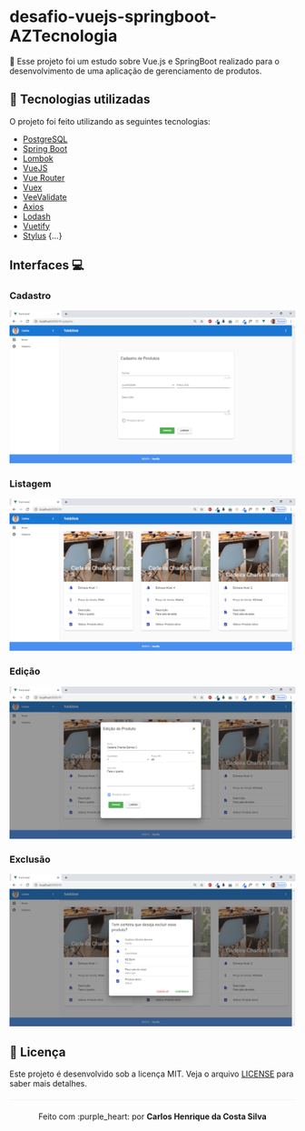 # desafio-vuejs-springboot-AZTecnologia
:wrench: Esse projeto foi um estudo sobre Vue.js e SpringBoot realizado para o desenvolvimento de uma aplicação de gerenciamento de produtos.

## :rocket: Tecnologias utilizadas

O projeto foi feito utilizando as seguintes tecnologias:

- [PostgreSQL](https://www.postgresql.org/)
- [Spring Boot](https://spring.io/)
- [Lombok](https://projectlombok.org/)
- [VueJS](https://vuejs.org/)
- [Vue Router](https://router.vuejs.org/)
- [Vuex](https://vuex.vuejs.org/)
- [VeeValidate](https://logaretm.github.io/vee-validate/)
- [Axios](https://github.com/axios/axios)
- [Lodash](https://lodash.com/)
- [Vuetify](https://vuetifyjs.com/en/)
- [Stylus](https://stylus-lang.com/)
{...}

## Interfaces 💻

### Cadastro
<p align="center">
    <img src="/mvp-app/public/img/register-product.png">
</p>

### Listagem
<p align="center">
    <img src="/mvp-app/public/img/list-products.png">
</p>

### Edição
<p align="center">
    <img src="/mvp-app/public/img/edit-product.png">
</p>

### Exclusão
<p align="center">
    <img src="/mvp-app/public/img/delete-product.png">
</p>

## :page_facing_up: Licença 
Este projeto é desenvolvido sob a licença MIT. Veja o arquivo [LICENSE](LICENSE.md) para saber mais detalhes.

<p align="center" style="margin-top: 20px; border-top: 1px solid #eee; padding-top: 20px;">Feito com :purple_heart: por <strong> Carlos Henrique da Costa Silva </strong> </p>
